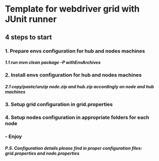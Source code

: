 Template for webdriver grid with JUnit runner
==========================
<h2>4 steps to start</h2>
<h3>1. Prepare envs configuration for hub and nodes machines</h3>
<h5>1.1 run <i>mvn clean package -P withEnvArchives</i></h5>
<h3>2. Install envs configuration for hub and nodes machines</h3>
<h5>2.1 copy/paste/unzip node.zip and hub.zip accordingly on node and hub machines</h5>
<h3>3. Setup grid configuration in grid.properties</h3>
<h3>4. Setup nodes configuration in appropriate folders for each node</h3>
<h3>- Enjoy</h3>

<h4><i>P.S. Configuration details please find in proper configuration files: grid.properties and node.properties</i></h4>